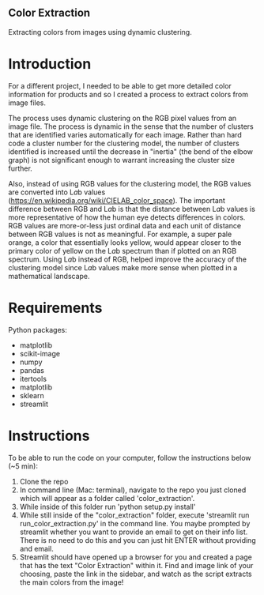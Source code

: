 ## Color Extraction
Extracting colors from images using dynamic clustering.

# Introduction
For a different project, I needed to be able to get more detailed color information for products and so I created a process to extract colors from image files.

The process uses dynamic clustering on the RGB pixel values from an image file. The process is dynamic in the sense that the number of clusters that are identified varies automatically for each image. Rather than hard code a cluster number for the clustering model, the number of clusters identified is increased until the decrease in "inertia" (the bend of the elbow graph) is not significant enough to warrant increasing the cluster size further.

Also, instead of using RGB values for the clustering model, the RGB values are converted into L*a*b values (https://en.wikipedia.org/wiki/CIELAB_color_space). The important difference between RGB and L*a*b is that the distance between L*a*b values is more representative of how the human eye detects differences in colors. RGB values are more-or-less just ordinal data and each unit of distance between RGB values is not as meaningful. For example, a super pale orange, a color that essentially looks yellow, would appear closer to the primary color of yellow on the L*a*b spectrum than if plotted on an RGB spectrum. Using L*a*b instead of RGB, helped improve the accuracy of the clustering model since L*a*b values make more sense when plotted in a mathematical landscape.

# Requirements
Python packages:
- matplotlib
- scikit-image
- numpy
- pandas
- itertools
- matplotlib
- sklearn
- streamlit


# Instructions
To be able to run the code on your computer, follow the instructions below (~5 min):
1) Clone the repo
2) In command line (Mac: terminal), navigate to the repo you just cloned which will appear as a folder called 'color_extraction'.
3) While inside of this folder run 'python setup.py install'
4) While still inside of the "color_extraction" folder, execute 'streamlit run run_color_extraction.py' in the command line. You maybe prompted by streamlit whether you want to provide an email to get on their info list. There is no need to do this and you can just hit ENTER without providing and email.
5) Streamlit should have opened up a browser for you and created a page that has the text "Color Extraction" within it. Find and image link of your choosing, paste the link in the sidebar, and watch as the script extracts the main colors from the image!
